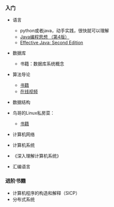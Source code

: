 ### 入门

- 语言
  - python或者java，动手实践，很快就可以理解
  - [Java编程思想 （第4版）](https://book.douban.com/subject/2130190/)
  - [Effective Java: Second Edition](https://book.douban.com/subject/2696119/)

- 数据库
  - 书籍：数据库系统概念

- 算法导论 
	- [书籍](https://book.douban.com/subject/20432061/)
	- [在线视频](https://www.bilibili.com/video/av75424673)

- 数据结构

-  鸟哥的Linux私房菜：
	- [书籍](http://cn.linux.vbird.org/linux_basic/linux_basic.php)

-  计算机网络
	
-  计算机系统
  - 《深入理解计算机系统》

-  汇编语言



### 进阶书籍
- 计算机程序的构造和解释（SICP）
- 分布式系统
